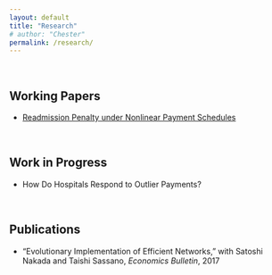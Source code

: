 ```yaml
---
layout: default
title: "Research"
# author: "Chester"
permalink: /research/
---
```


<br>

## Working Papers
- <a href="https://papers.ssrn.com/sol3/papers.cfm?abstract_id=4607396">Readmission Penalty under Nonlinear Payment Schedules</a>

<br>

## Work in Progress
- How Do Hospitals Respond to Outlier Payments?

<br>

## Publications
- “Evolutionary Implementation of Efficient Networks,” with Satoshi Nakada and Taishi Sassano,
<em>Economics Bulletin</em>, 2017



<!-- A friend of mine writes short stories. One sunny day, I asked if he wanted a website to showcase his works and he agreed. I decided to use GitHub Pages to host his site. That way he wouldn't have to buy a domain and a server.

While doing some research up on GitHub Pages, I accidentally chanced upon this _simple, blog-aware, static site generator_ called [Jekyll](https://jekyllrb.com/) which works really well with GitHub Pages. I figured it would do just fine for my friend and I set about searching for a pretty theme. I wanted a theme with a _book-ish_ vibe. Unfortunately, most of the themes were too modern. Eventually, I caved and begun working on my own theme. With the help of [Poole](https://github.com/poole/poole), the Jekyll Butler, I was able to build **Tale**.

## Contribute
Feel free to create an issue or make a pull request on [GitHub](https://github.com/chesterhow/tale).

Thanks for reading! -->

